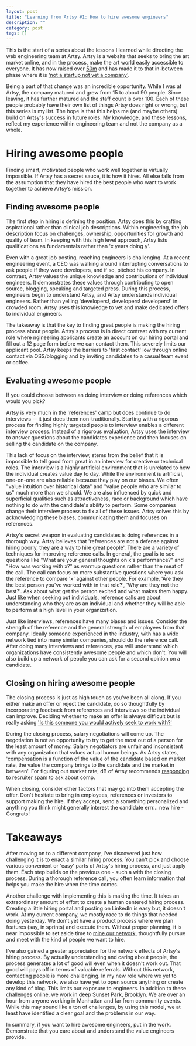 ```yaml
---
layout: post
title: "Learning from Artsy #1: How to hire awesome engineers"
description: ""
category: post
tags: []
---
```


This is the start of a series about the lessons I learned while directing the web engineering team at Artsy. Artsy is a website that seeks to bring the art market online, and in the process, make the art world easily accessible to everyone. It has now raised over [50m](http://blogs.wsj.com/privateequity/2015/03/26/catterton-leads-25-million-funding-round-for-artsy/) and has made it to that in-between phase where it is ['not a startup not yet a company'](https://www.youtube.com/watch?v=IlV7RhT6zHs).

Being a part of that change was an incredible opportunity. While I was at Artsy, the company matured and grew from 15 to about 90 people. Since leaving, it has further matured and the staff count is over 100. Each of these people probably have their own list of things Artsy does right or wrong, but this series is my list. The hope is that this helps me (and maybe others) build on Artsy's success in future roles. My knowledge, and these lessons, reflect my experience within engineering team and not the company as a whole.

# Hiring awesome people

Finding smart, motivated people who work well together is virtually impossible. If Artsy has a secret sauce, it is how it hires. All else falls from the assumption that they have hired the best people who want to work together to achieve Artsy’s mission.

## Finding awesome people

The first step in hiring is defining the position. Artsy does this by crafting aspirational rather than clinical job descriptions. Within engineering, the job description focus on challenges, ownership, opportunities for growth and quality of team. In keeping with this high level approach, Artsy lists qualifications as fundamentals rather than 'x years doing y'.

Even with a great job posting, reaching engineers is challenging. At a recent engineering event, a CEO was walking around interrupting conversations to ask people if they were developers, and if so, pitched his company. In contrast, Artsy values the unique knowledge and contributions of individual engineers. It demonstrates these values through contributing to open source, blogging, speaking and targeted press. During this process, engineers begin to understand Artsy, and Artsy understands individual engineers. Rather than yelling 'developers!, developers! developers!' in crowded room, Artsy uses this knowledge to vet and make dedicated offers to individual engineers.

The takeaway is that the key to finding great people is making the hiring process about people. Artsy's process is in direct contrast with my current role where ngineering applicants create an account on our hiring portal and fill out a 12 page form before we can contact them. This severely limits our applicant pool. Artsy keeps the barriers to 'first contact' low through online contact via OSS/blogging and by inviting candidates to a casual team event or coffee.

## Evaluating awesome people

If you could choose between an doing interview or doing references which would you pick?

Artsy is very much in the 'references' camp but does continue to do interviews -- it just does them non-traditionally. Starting with a rigorous process for finding highly targeted people to interview enables a different interview process. Instead of a rigorous evaluation, Artsy uses the interview to answer questions about the candidates experience and then focuses on selling the candidate on the company.

This lack of focus on the interview, stems from the belief that it is impossible to tell good from great in an interview for creative or technical roles. The interview is a highly artificial environment that is unrelated to how the individual creates value day to day. While the environment is artificial, one-on-one are also reliable because they play on our biases. We often "value intuition over historical data" and "value people who are similar to us" much more than we should. We are also influenced by quick and superficial qualities such as attractiveness, race or background which have nothing to do with the candidate's ability to perform. Some companies change their interview process to fix all of these issues. Artsy solves this by acknowledging these biases, communicating them and focuses on references.

Artsy's secret weapon in evaluating candidates is doing references in a thorough way. Artsy believes that 'references are not a defense against hiring poorly, they are a way to hire great people'. There are a variety of techniques for improving reference calls. In general, the goal is to see questions like "What are your general thoughts on x's performance?" and "How was working with x?" as warmup questions rather than the meat of the call. The call can focus on more substantive questions where you ask the reference to compare 'x' against other people. For example, 'Are they the best person you've worked with in that role?', 'Why are they not the best?'. Ask about what get the person excited and what makes them happy. Just like when seeking out individuals, reference calls are about understanding who they are as an individual and whether they will be able to perform at a high level in your organization.

Just like interviews, references have many biases and issues. Consider the strength of the reference and the general strength of employees from that company. Ideally someone experienced in the industry, with has a wide network tied into many similar companies, should do the reference call. After doing many interviews and references, you will understand which organizations have consistently awesome people and which don't. You will also build up a network of people you can ask for a second opinion on a candidate.

## Closing on hiring awesome people

The closing process is just as high touch as you've been all along. If you either make an offer or reject the candidate, do so thoughtfully by incorporating feedback from references and interviews so the individual can improve. Deciding whether to make an offer is always difficult but is really asking ['Is this someone you would actively seek to work with?'](http://www.quora.com/What-is-the-engineering-interview-process-like-at-Stripe)

During the closing process, salary negotiations will come up. The negotiation is not an opportunity to try to get the most out of a person for the least amount of money. Salary negotiators are unfair and inconsistent with any organization that values actual human beings. As Artsy states, 'compensation is a function of the value of the candidate based on market rate, the value the company brings to the candidate and the market in between'. For figuring out market rate, dB of Artsy recommends [responding to recruiter spam](http://code.dblock.org/2015/01/09/how-to-make-recruiter-spam-useful-my-canned-response.html) to ask about comp.

When closing, consider other factors that may go into them accepting the offer. Don't hesitate to bring in employees, references or investors to support making the hire. If they accept, send a something personalized and anything you think might generally interest the candidate errr… new hire - Congrats!

# Takeaways

After moving on to a different company, I've discovered just how challenging it is to enact a similar hiring process. You can't pick and choose various convenient or 'easy' parts of Artsy's hiring process, and just apply them. Each step builds on the previous one - such a with the closing process. During a thorough reference call, you often learn information that helps you make the hire when the time comes.

Another challenge with implementing this is making the time. It takes an extraordinary amount of effort to create a human centered hiring process. Creating a little hiring portal and posting on LinkedIn is easy but, it doesn't work. At my current company, we mostly race to do things that needed doing yesterday. We don't yet have a product process where we plan features (say, in sprints) and execute them. Without proper planning, it is near impossible to set aside time to [mine our network](http://firstround.com/review/Mine-Your-Network-for-Early-Stage-Hiring-Gold/), thoughtfully pursue and meet with the kind of people we want to hire.

I've also gained a greater appreciation for the network effects of Artsy's hiring process. By actually understanding and caring about people, the process generates a lot of good will even when it doesn't work out. That good will pays off in terms of valuable referrals. Without this network, contacting people is more challenging. In my new role where we yet to develop this network, we also have yet to open source anything or create any kind of blog. This limits our exposure to engineers. In addition to these challenges online, we work in deep Sunset Park, Brooklyn. We are over an hour from anyone working in Manhattan and far from community events. While this may sound like a ton of challenges, by using this model, we at least have identified a clear goal and the problems in our way.

In summary, if you want to hire awesome engineers, put in the work. Demonstrate that you care about and understand the value engineers provide.
